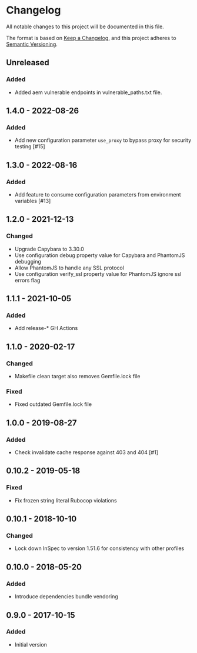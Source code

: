 # Changelog

All notable changes to this project will be documented in this file.

The format is based on [Keep a Changelog](https://keepachangelog.com/en/1.0.0/),
and this project adheres to [Semantic Versioning](https://semver.org/spec/v2.0.0.html).

## Unreleased
### Added
- Added aem vulnerable endpoints in vulnerable_paths.txt file.

## 1.4.0 - 2022-08-26
### Added
- Add new configuration parameter `use_proxy` to bypass proxy for security testing [#15]

## 1.3.0 - 2022-08-16
### Added
- Add feature to consume configuration parameters from environment variables [#13]

## 1.2.0 - 2021-12-13
### Changed
- Upgrade Capybara to 3.30.0
- Use configuration debug property value for Capybara and PhantomJS debugging
- Allow PhantomJS to handle any SSL protocol
- Use configuration verify_ssl property value for PhantomJS ignore ssl errors flag

## 1.1.1 - 2021-10-05
### Added
- Add release-* GH Actions

## 1.1.0 - 2020-02-17
### Changed
- Makefile clean target also removes Gemfile.lock file

### Fixed
- Fixed outdated Gemfile.lock file

## 1.0.0 - 2019-08-27
### Added
- Check invalidate cache response against 403 and 404 [#1]

## 0.10.2 - 2019-05-18
### Fixed
- Fix frozen string literal Rubocop violations

## 0.10.1 - 2018-10-10
### Changed
- Lock down InSpec to version 1.51.6 for consistency with other profiles

## 0.10.0 - 2018-05-20
### Added
- Introduce dependencies bundle vendoring

## 0.9.0 - 2017-10-15
### Added
- Initial version
